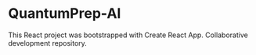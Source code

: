 # QuantumPrep-AI
This React project was bootstrapped with Create React App.
Collaborative development repository.
